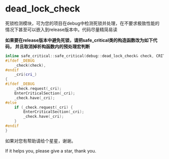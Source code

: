 # dead_lock_check
死锁检测模块，可为您的项目在debug中检测死锁并处理，在不要求极致性能的情况下甚至可以嵌入到release版本中。代码尽量精简易读

**如果要在release版本中避免死锁，请把safe_critical类的构造函数改为如下代码， 并且取消掉析构函数内的预处理宏判断**
```cpp
inline safe_critical::safe_critical(debug::dead_lock_check& check, CRITICAL_SECTION* cri_) :
#ifdef _DEBUG
	_check(check),
#endif
	_cri(cri_)
{
#ifdef _DEBUG
	_check.request(_cri);
	EnterCriticalSection(_cri);
	_check.have(_cri);
#else
	if (_check.request(_cri) {
		EnterCriticalSection(_cri);
		_check.have(_cri);
	}
#endif
}

```


如果对您有帮助请给个星星，谢谢。

If it helps you, please give a star, thank you.
